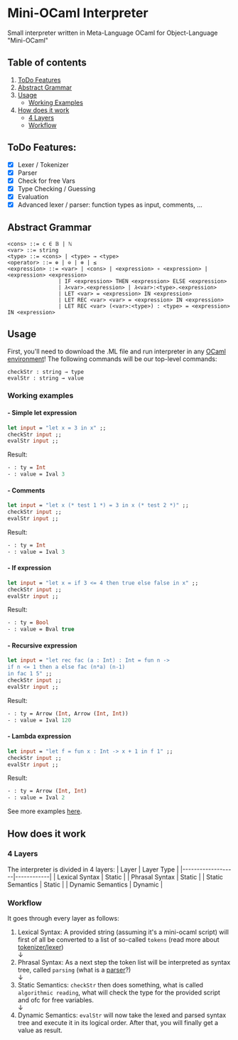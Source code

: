 # Mini-OCaml Interpreter
Small interpreter written in Meta-Language OCaml for Object-Language "Mini-OCaml"

## Table of contents
1. [ToDo Features](https://github.com/david-prv/mini-ocaml#todo-features)
2. [Abstract Grammar](https://github.com/david-prv/mini-ocaml#abstract-grammar)
3. [Usage](https://github.com/david-prv/mini-ocaml#usage)
    * [Working Examples](https://github.com/david-prv/mini-ocaml#working-examples)
5. [How does it work](https://github.com/david-prv/mini-ocaml#how-does-it-work)
    * [4 Layers](https://github.com/david-prv/mini-ocaml#4-layers) 
    * [Workflow](https://github.com/david-prv/mini-ocaml#workflow) 

## ToDo Features:
- [x] Lexer / Tokenizer
- [x] Parser
- [x] Check for free Vars
- [x] Type Checking / Guessing
- [x] Evaluation
- [x] Advanced lexer / parser: function types as input, comments, ...

## Abstract Grammar
```bnf
<cons> ::= c ∈ 𝔹 | ℕ
<var> ::= string
<type> ::= <cons> | <type> → <type>
<operator> ::= ⊕ | ⊖ | ⊗ | ≤
<expression> ::= <var> | <cons> | <expression> ∘ <expression> | <expression> <expression>
                | IF <expression> THEN <expression> ELSE <expression>
                | 𝜆<var>.<expression> | 𝜆<var>:<type>.<expression>
                | LET <var> = <expression> IN <expression>
                | LET REC <var> <var> = <expression> IN <expression>
                | LET REC <var> (<var>:<type>) : <type> = <expression> IN <expression>
```

## Usage
First, you'll need to download the .ML file and run interpreter in any [OCaml environment](https://github.com/david-prv/mini-ocaml/blob/main/docs/environments.md)!
The following commands will be our top-level commands:
```
checkStr : string → type
evalStr : string → value
```
### Working examples
#### - Simple let expression
```ocaml
let input = "let x = 3 in x" ;;
checkStr input ;;
evalStr input ;;
```
Result:
```ocaml
- : ty = Int
- : value = Ival 3
```
#### - Comments
```ocaml
let input = "let x (* test 1 *) = 3 in x (* test 2 *)" ;;
checkStr input ;;
evalStr input ;;
```
Result:
```ocaml
- : ty = Int
- : value = Ival 3
```
#### - If expression
```ocaml
let input = "let x = if 3 <= 4 then true else false in x" ;;
checkStr input ;;
evalStr input ;;
```
Result:
```ocaml
- : ty = Bool
- : value = Bval true
```
#### - Recursive expression
```ocaml
let input = "let rec fac (a : Int) : Int = fun n ->
if n <= 1 then a else fac (n*a) (n-1) 
in fac 1 5" ;;
checkStr input ;;
evalStr input ;;
```
Result:
```ocaml
- : ty = Arrow (Int, Arrow (Int, Int))
- : value = Ival 120
```
#### - Lambda expression
```ocaml
let input = "let f = fun x : Int -> x + 1 in f 1" ;;
checkStr input ;;
evalStr input ;;
```
Result:
```ocaml
- : ty = Arrow (Int, Int)
- : value = Ival 2
```

See more examples [here](https://github.com/david-prv/mini-ocaml/blob/main/docs/examples.md).

## How does it work
### 4 Layers
The interpreter is divided in 4 layers:
| Layer             | Layer Type |
|-------------------|------------|
| Lexical Syntax    | Static     |
| Phrasal Syntax    | Static     |
| Static Semantics  | Static     |
| Dynamic Semantics | Dynamic    |

### Workflow
It goes through every layer as follows:
  
1. Lexical Syntax: A provided string (assuming it's a mini-ocaml script) will first of all be converted to a list of so-called ``tokens`` (read more about [tokenizer/lexer](https://bit.ly/3HAZn9x))  
↓
2. Phrasal Syntax: As a next step the token list will be interpreted as syntax tree, called ``parsing`` (what is a [parser](https://de.wikipedia.org/wiki/Parser)?)  
↓
3. Static Semantics: ``checkStr`` then does something, what is called ``algorithmic reading``, what will check the type for the provided script and ofc for free variables.  
↓
4. Dynamic Semantics: ``evalStr`` will now take the lexed and parsed syntax tree and execute it in its logical order. After that, you will finally get a value as result.
